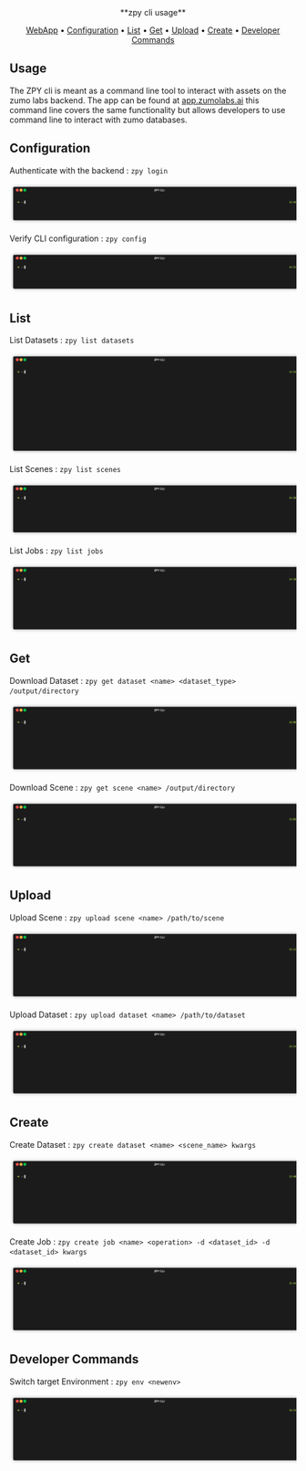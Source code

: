 <div align="center">
**zpy cli usage**
</div>

<p align="center">
  <a href="app.zumolabs.ai">WebApp</a> •
  <a href="#Configuration">Configuration</a> •
  <a href="#List">List</a> •
  <a href="#Get">Get</a> •
  <a href="#Upload">Upload</a> •
  <a href="#Create">Create</a> •
  <a href="#Developer Commands">Developer Commands</a>
</p>

## Usage

The ZPY cli is meant as a command line tool to interact with assets on the zumo labs backend. The app can be found at [app.zumolabs.ai](app.zumolabs.ai) this command line covers the same functionality but allows developers to use command line to interact with zumo databases.

## Configuration

Authenticate with the backend : ```zpy login```

<p align="center"><img src="gif/login.gif?raw=true"/></p>

Verify CLI configuration : ```zpy config```

<p align="center"><img src="gif/config.gif?raw=true"/></p>

## List

List Datasets : ```zpy list datasets```

<p align="center"><img src="gif/listdataset.gif?raw=true"/></p>

List Scenes : ```zpy list scenes```

<p align="center"><img src="gif/listscene.gif?raw=true"/></p>

List Jobs : ```zpy list jobs```

<p align="center"><img src="gif/listjob.gif?raw=true"/></p>

## Get

Download Dataset : ```zpy get dataset <name> <dataset_type> /output/directory```

<p align="center"><img src="gif/getdataset.gif?raw=true"/></p>

Download Scene : ```zpy get scene <name> /output/directory```

<p align="center"><img src="gif/getscene.gif?raw=true"/></p>

## Upload

Upload Scene : ```zpy upload scene <name> /path/to/scene```

<p align="center"><img src="gif/uploadscene.gif?raw=true"/></p>

Upload Dataset : ```zpy upload dataset <name> /path/to/dataset```

<p align="center"><img src="gif/uploaddataset.gif?raw=true"/></p>

## Create

Create Dataset : ```zpy create dataset <name> <scene_name> kwargs```

<p align="center"><img src="gif/createdataset.gif?raw=true"/></p>

Create Job : ```zpy create job <name> <operation> -d <dataset_id> -d <dataset_id> kwargs```

<p align="center"><img src="gif/createjob.gif?raw=true"/></p>

## Developer Commands

Switch target Environment : ```zpy env <newenv>```

<p align="center"><img src="gif/env.gif?raw=true"/></p>
